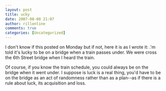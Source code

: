 ```yaml
---
layout: post
title: ucky
date: 2007-08-08 21:07
author: rillonline
comments: true
categories: [Uncategorized]
---
```

I don't know if this posted on Monday but if not, here it is as I wrote it: .'m told it's lucky to be on a bridge when a train passes under. We were cross the 6th Street bridge when I heard the train.

Of course, if you know the train schedule, you could always be on the bridge when it went under. I suppose is luck is a real thing, you'd have to be on the bridge as an act of randomness rather than as a plan--as if there is a rule about luck, its acquisition  and loss.
